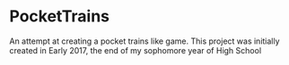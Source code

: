 # PocketTrains
An attempt at creating a pocket trains like game. This project was initially created in Early 2017, the end of my sophomore year of High School

